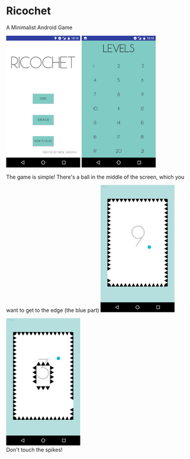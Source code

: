 # Ricochet
A Minimalist Android Game

<img src="screenshots/home.png" width="200">
<img src="screenshots/levels.png" width="200">

The game is simple! There's a ball in the middle of the screen, which you want to get to the edge (the blue part)
<img src="screenshots/level1.png" width="200">
<img src="screenshots/ball.png" width="200"></br>
Don't touch the spikes!
